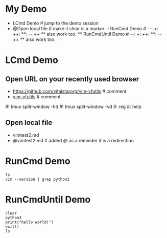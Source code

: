 # My Demo
- LCmd Demo # jump to the demo session
- @Open local file # make it clear is a marker
-: RunCmd Demo # --: +: ++: **: -- ++ ** also work too.
** RunCmdUntil Demo # --: +: ++: **: -- ++ ** also work too.

# LCmd Demo
## Open URL on your recently used browser
- https://github.com/vitalstarorg/vim-vfutils # comment
- [vim-vfutils](https://github.com/vitalstarorg/vim-vfutils) # comment

#! tmux split-window -hd
#! tmux split-window -vd
#: reg
#: help

## Open local file
- vimtest2.md
- @vimtest2.md # added @ as a reminder it is a redirection

# RunCmd Demo
```
ls
vim --version | grep python3
```

# RunCmdUntil Demo
```
clear
python3
print("hello world!")
exit()
ls

```
